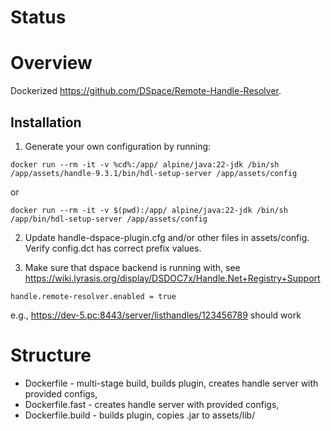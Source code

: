 # Status

# Overview

Dockerized https://github.com/DSpace/Remote-Handle-Resolver.

## Installation

1. Generate your own configuration by running:
```
docker run --rm -it -v %cd%:/app/ alpine/java:22-jdk /bin/sh /app/assets/handle-9.3.1/bin/hdl-setup-server /app/assets/config
```
or 
```
docker run --rm -it -v $(pwd):/app/ alpine/java:22-jdk /bin/sh /app/bin/hdl-setup-server /app/assets/config
```

2. Update handle-dspace-plugin.cfg and/or other files in assets/config. Verify config.dct has correct prefix values.

3. Make sure that dspace backend is running with, see https://wiki.lyrasis.org/display/DSDOC7x/Handle.Net+Registry+Support

```
handle.remote-resolver.enabled = true
```
e.g., https://dev-5.pc:8443/server/listhandles/123456789 should work


# Structure

* Dockerfile - multi-stage build, builds plugin, creates handle server with provided configs,
* Dockerfile.fast - creates handle server with provided configs,
* Dockerfile.build - builds plugin, copies .jar to assets/lib/

